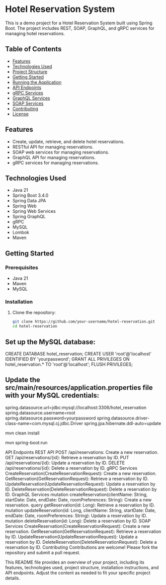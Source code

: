 # Hotel Reservation System

This is a demo project for a Hotel Reservation System built using Spring Boot. The project includes REST, SOAP, GraphQL, and gRPC services for managing hotel reservations.

## Table of Contents

- [Features](#features)
- [Technologies Used](#technologies-used)
- [Project Structure](#project-structure)
- [Getting Started](#getting-started)
- [Running the Application](#running-the-application)
- [API Endpoints](#api-endpoints)
- [gRPC Services](#grpc-services)
- [GraphQL Services](#graphql-services)
- [SOAP Services](#soap-services)
- [Contributing](#contributing)
- [License](#license)

## Features

- Create, update, retrieve, and delete hotel reservations.
- RESTful API for managing reservations.
- SOAP web services for managing reservations.
- GraphQL API for managing reservations.
- gRPC services for managing reservations.

## Technologies Used

- Java 21
- Spring Boot 3.4.0
- Spring Data JPA
- Spring Web
- Spring Web Services
- Spring GraphQL
- gRPC
- MySQL
- Lombok
- Maven


## Getting Started

### Prerequisites

- Java 21
- Maven
- MySQL

### Installation

1. Clone the repository:
   ```sh
   git clone https://github.com/your-username/hotel-reservation.git
   cd hotel-reservation

## Set up the MySQL database:



   CREATE DATABASE hotel_reservation;
CREATE USER 'root'@'localhost' IDENTIFIED BY 'yourpassword';
GRANT ALL PRIVILEGES ON hotel_reservation.* TO 'root'@'localhost';
FLUSH PRIVILEGES;
## Update the src/main/resources/application.properties file with your MySQL credentials:

spring.datasource.url=jdbc:mysql://localhost:3306/hotel_reservation
spring.datasource.username=root
spring.datasource.password=yourpassword
spring.datasource.driver-class-name=com.mysql.cj.jdbc.Driver
spring.jpa.hibernate.ddl-auto=update


mvn clean install


mvn spring-boot:run

API Endpoints
REST API
POST /api/reservations: Create a new reservation.
GET /api/reservations/{id}: Retrieve a reservation by ID.
PUT /api/reservations/{id}: Update a reservation by ID.
DELETE /api/reservations/{id}: Delete a reservation by ID.
gRPC Services
CreateReservation(CreateReservationRequest): Create a new reservation.
GetReservation(GetReservationRequest): Retrieve a reservation by ID.
UpdateReservation(UpdateReservationRequest): Update a reservation by ID.
DeleteReservation(DeleteReservationRequest): Delete a reservation by ID.
GraphQL Services
mutation createReservation(clientName: String, startDate: Date, endDate: Date, roomPreferences: String): Create a new reservation.
query getReservation(id: Long): Retrieve a reservation by ID.
mutation updateReservation(id: Long, clientName: String, startDate: Date, endDate: Date, roomPreferences: String): Update a reservation by ID.
mutation deleteReservation(id: Long): Delete a reservation by ID.
SOAP Services
CreateReservation(CreateReservationRequest): Create a new reservation.
GetReservation(GetReservationRequest): Retrieve a reservation by ID.
UpdateReservation(UpdateReservationRequest): Update a reservation by ID.
DeleteReservation(DeleteReservationRequest): Delete a reservation by ID.
Contributing
Contributions are welcome! Please fork the repository and submit a pull request.


This README file provides an overview of your project, including its features, technologies used, project structure, installation instructions, and API endpoints. Adjust the content as needed to fit your specific project details.